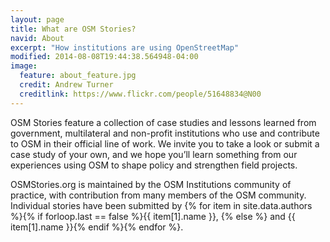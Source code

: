 ```yaml
---
layout: page
title: What are OSM Stories?
navid: About
excerpt: "How institutions are using OpenStreetMap"
modified: 2014-08-08T19:44:38.564948-04:00
image:
  feature: about_feature.jpg
  credit: Andrew Turner
  creditlink: https://www.flickr.com/people/51648834@N00
---
```


OSM Stories feature a collection of case studies and lessons learned from government, multilateral and non-profit institutions who use and contribute to OSM in their official line of work. We invite you to take a look or submit a case study of your own, and we hope you’ll learn something from our experiences using OSM to shape policy and strengthen field projects.

OSMStories.org is maintained by the OSM Institutions community of practice, with contribution from many members of the OSM community. Individual stories have been submitted by {% for item in site.data.authors %}{% if forloop.last == false %}{{ item[1].name }}, {% else %} and {{ item[1].name }}{% endif %}{% endfor %}.
